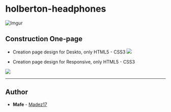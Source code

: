 # holberton-headphones

![Imgur](https://i.imgur.com/rZqFnbB.png)

## Construction One-page

- Creation page design for Deskto, only HTML5 - CSS3
![](Desktop.gif)


- Creation page design for Responsive, only HTML5 - CSS3

![](Responsive.gif)


---

## Author
* **Mafe** - [Madez17](https://github.com/Madez17)